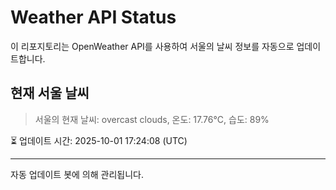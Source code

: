 
# Weather API Status

이 리포지토리는 OpenWeather API를 사용하여 서울의 날씨 정보를 자동으로 업데이트합니다.

## 현재 서울 날씨
> 서울의 현재 날씨: overcast clouds, 온도: 17.76°C, 습도: 89%

⏳ 업데이트 시간: 2025-10-01 17:24:08 (UTC)

---
자동 업데이트 봇에 의해 관리됩니다.
